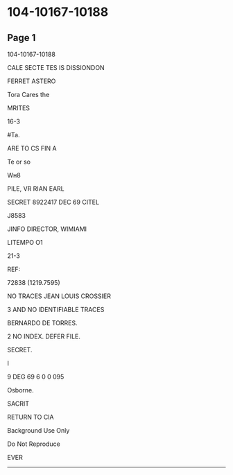 # 104-10167-10188

## Page 1

104-10167-10188

CALE SECTE TES IS DISSIONDON

FERRET ASTERO

Tora Cares the

MRITES

16-3

#Ta.

ARE TO CS FIN A

Te or so

Wн8

PILE, VR RIAN EARL

SECRET 8922417 DEC 69 CITEL

J8583

JINFO DIRECTOR, WIMIAMI

LITEMPO O1

21-3

REF:

72838 (1219.7595)

NO TRACES JEAN LOUIS CROSSIER

3 AND NO IDENTIFIABLE TRACES

BERNARDO DE TORRES.

2 NO INDEX. DEFER FILE.

SECRET.

I

9 DEG 69 6 0 0 095

Osborne.

SACRIT

RETURN TO CIA

Background Use Only

Do Not Reproduce

EVER

---

